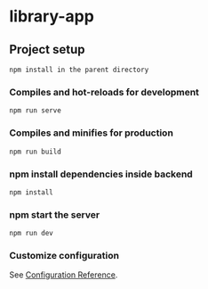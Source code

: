 # library-app

## Project setup
```
npm install in the parent directory
```

### Compiles and hot-reloads for development
```
npm run serve
```

### Compiles and minifies for production
```
npm run build
```

### npm install dependencies inside backend
```
npm install
```

### npm start the server
```
npm run dev
```

### Customize configuration
See [Configuration Reference](https://cli.vuejs.org/config/).
